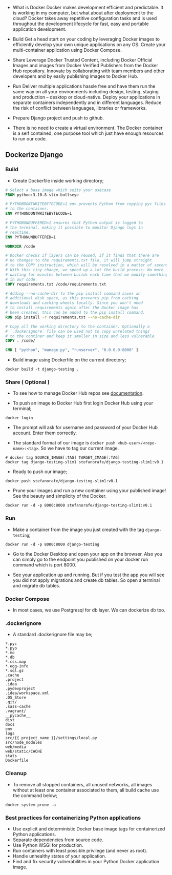 - What is Docker
Docker makes development efficient and predictable. It is working in my computer, but what about after deployment to the cloud?
Docker takes away repetitive configuration tasks and is used throughout the development lifecycle for fast, easy and portable application development.

- Build
Get a head start on your coding by leveraging Docker images to efficiently develop your own unique applications on any OS.  Create your multi-container application using Docker Compose.

- Share
Leverage Docker Trusted Content, including Docker Official Images and images from Docker Verified Publishers from the Docker Hub repository.
Innovate by collaborating with team members and other developers and by easily publishing images to Docker Hub.

- Run
Deliver multiple applications hassle free and have them run the same way on all your environments including design, testing, staging and production – desktop or cloud-native.
Deploy your applications in separate containers independently and in different languages. Reduce the risk of conflict between languages, libraries or frameworks.

- Prepare Django project and push to github. 

- There is no need to create a virtual environment. The Docker container is a self contained, one purpose tool which just have enough resources to run our code.

## Dockerize Django

### Build

- Create Dockerfile inside working directory;
```dockerfile
# Select a base image which suits your usecase
FROM python:3.10.8-slim-bullseye

# PYTHONDONTWRITEBYTECODE=1 env prevents Python from copying pyc files 
# to the container. 
ENV PYTHONDONTWRITEBYTECODE=1

# PYTHONUNBUFFERED=1 ensures that Python output is logged to 
# the terminal, making it possible to monitor Django logs in 
# realtime.
ENV PYTHONUNBUFFERED=1

WORKDIR /code

# Docker checks if layers can be reused, if it finds that there are 
# no changes to the requirements.txt file, it will jump straight 
# to the COPY instruction, which will be resolved in a matter of seconds. 
# With this tiny change, we speed up a lot the build process: No more 
# waiting for minutes between builds each time that we modify something 
# in our code.
COPY requirements.txt /code/requirements.txt

# Adding --no-cache-dir to the pip install command saves an 
# additional disk space, as this prevents pip from caching 
# downloads and caching wheels locally. Since you won't need 
# to install requirements again after the Docker image has 
# been created, this can be added to the pip install command.
RUN pip install -r requirements.txt --no-cache-dir

# Copy all the working directory to the container. Optionally a
# `.dockerignore` file can be used not to copy unrelated things
# to the continer and keep it smaller in size and less vulnerable
COPY . /code/

CMD [ "python", "manage.py", "runserver", "0.0.0.0:8000" ]
```

- Build image using Dockerfile on the current directory;
```docker
docker build -t django-testing .
```

### Share ( Optional )

- To see how to manage Docker Hub repos see [documentation](https://docs.docker.com/docker-hub/repos/).

- To push an image to Docker Hub first login Docker Hub using your terminal;
```docker
docker login
```

- The prompt will ask for username and password of your Docker Hub account. Enter them correctly.

- The standard format of our image is `docker push <hub-user>/<repo-name>:<tag>`. So we have to tag our current image.
```docker
# docker tag SOURCE_IMAGE[:TAG] TARGET_IMAGE[:TAG]
docker tag django-testing-slim1 stefanorafe/django-testing-slim1:v0.1
```

- Ready to push our image;
```docker
docker push stefanorafe/django-testing-slim1:v0.1
```

- Prune your images and run a new container using your published image! See the beauty and simplicity of the Docker.
```docker
docker run -d -p 8000:8000 stefanorafe/django-testing-slim1:v0.1
```

### Run

- Make a container from the image you just created with the tag `django-testing`;
```docker
docker run -d -p 8000:8000 django-testing
```

- Go to the Docker Desktop and open your app on the browser. Also you can simply go to the endpoint you published on your docker run command which is port 8000.

- See your application up and running. But if you test the app you will see you did not apply migrations and create db tables. So open a terminal and migrate db tables.


### Docker Compose

- In most cases, we use Postgresql for db layer. We can dockerize db too. 


### .dockerignore

- A standard .dockerignore file may be;
```
*.pyc
*.pyo
*.mo
*.db
*.css.map
*.egg-info
*.sql.gz
.cache
.project
.idea
.pydevproject
.idea/workspace.xml
.DS_Store
.git/
.sass-cache
.vagrant/
__pycache__
dist
docs
env
logs
src/{{ project_name }}/settings/local.py
src/node_modules
web/media
web/static/CACHE
stats
Dockerfile
```

### Cleanup
- To remove all stopped containers, all unused networks, all images without at least one container associated to them, all build cache use the command below;
```docker
docker system prune -a
```

### Best practices for containerizing Python applications

- Use explicit and deterministic Docker base image tags for containerized Python applications.
- Separate dependencies from source code.
- Use Python WSGI for production.
- Run containers with least possible privilege (and never as root).
- Handle unhealthy states of your application. 
- Find and fix security vulnerabilities in your Python Docker application image.